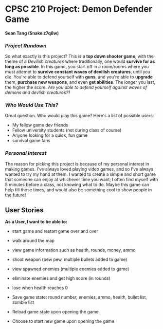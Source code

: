 # CPSC 210 Project: Demon Defender Game
#### Sean Tang (Snake z7q8w)


### *Project Rundown*

So what exactly is this project? This is a **top down shooter game**, with the theme of a *Devilish creatures*
where traditionally, one would **survive for as long as possible**. In this game, you start off in a room/rooms where
you must attempt to **survive constant waves of devilish creatures**, until you die. You're able to defend yourself with **guns**, 
and you're able to **upgrade** them, **purchase new weapons**, and even **get abilities**. The longer you last, the 
higher the score. *Are you able to defend yourself against waves of demons and devlish creatures?*?

### *Who Would Use This?*

Great question. Who would play this game? Here's a list of possible users:
		
- My fellow game dev friends
- Fellow university students (not during class of course)
- Anyone looking for a quick, fun game
- survival game fans

### *Personal Interest*

The reason for picking this project is because of my personal interest in making games. I've always loved
playing video games, and so I've always wanted to try my hand at them. I wanted to create a simple and short game
that someone can enjoy at whichever time you want; I often find myself with 5 minutes before a class, not knowing 
what to do. Maybe this game can help fill those times, and would also be something cool to show people in the 
future!





## User Stories

**As a User, I want to be able to:**
- start game and restart game over and over
- walk around the map
- view game information such as health, rounds, money, ammo
- shoot weapon (pew pew, multiple bullets added to game)
- view spawned enemies (multiple enemies added to game)
- eliminate enemies and get high score (in rounds)
- lose when health reaches 0

- Save game state: round number, enemies, ammo, health, bullet list, zombie list
- Reload game state upon opening the game
- Choose to start new game upon opening the game

